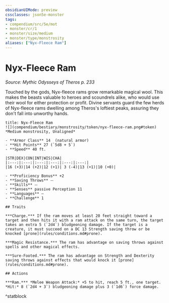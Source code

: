 ```yaml
---
obsidianUIMode: preview
cssclasses: json5e-monster
tags:
- compendium/src/5e/mot
- monster/cr/1
- monster/size/medium
- monster/type/monstrosity
aliases: ["Nyx-Fleece Ram"]
---
```

# Nyx-Fleece Ram
*Source: Mythic Odysseys of Theros p. 233*  

Touched by the gods, Nyx-fleece rams grow remarkable magical wool. This makes the beasts valuable to heroes and scoundrels alike, who would use their wool for either protection or profit. Divine servants guard the few herds of Nyx-fleece rams dwelling among Theros's loftiest peaks, assuring they don't fall into unworthy hands.

```ad-statblock
title: Nyx-Fleece Ram
![](compendium/bestiary/monstrosity/token/nyx-fleece-ram.png#token)
*Medium monstrosity, Unaligned*

- **Armor Class** 14  (natural armor)
- **Hit Points** 27 (`5d8 + 5`)
- **Speed** 40 ft.

|STR|DEX|CON|INT|WIS|CHA|
|:---:|:---:|:---:|:---:|:---:|:---:|
|16 (+3)|14 (+2)|12 (+1)| 3 (-4)|13 (+1)|10 (+0)|

- **Proficiency Bonus** +2
- **Saving Throws** ⏤
- **Skills** ⏤
- **Senses** passive Perception 11
- **Languages** —
- **Challenge** 1

## Traits

***Charge.*** If the ram moves at least 20 feet straight toward a target and then hits it with a ram attack on the same turn, the target takes an extra 5 (`2d4`) bludgeoning damage. If the target is a creature, it must succeed on a DC 13 Strength saving throw or be knocked [prone](rules/conditions.md#prone).

***Magic Resistance.*** The ram has advantage on saving throws against spells and other magical effects.

***Sure-Footed.*** The ram has advantage on Strength and Dexterity saving throws against effects that would knock it [prone](rules/conditions.md#prone).

## Actions

***Ram.*** *Melee Weapon Attack:* +5 to hit, reach 5 ft., one target. *Hit:* 8 (`2d4 + 3`) bludgeoning damage plus 3 (`1d6`) force damage.
```
^statblock